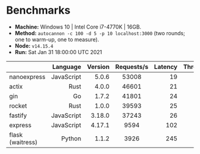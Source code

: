 # Benchmarks
* __Machine:__ Windows 10 | Intel Core i7-4770K | 16GB.
* __Method:__ `autocannon -c 100 -d 5 -p 10 localhost:3000` (two rounds; one to warm-up, one to measure).
* __Node:__ `v14.15.4`
* __Run:__ Sat Jan 31 18:00:00 UTC 2021

|                         | Language   | Version | Requests/s | Latency | Throughput/Mb |
| :--                     | --:        | --:     | :-:        | --:     | --:           |
| nanoexpress             | JavaScript | 5.0.6   | 53008      | 19      | 2.91          |
| actix                   | Rust       | 4.0.0   | 46601      | 21      | 5.97          |
| gin                     | Go         | 1.7.2   | 41801      | 24      | 5.35          |
| rocket                  | Rust       | 1.0.0   | 39593      | 25      | 9.82          |
| fastify                 | JavaScript | 3.18.0  | 37243      | 26      | 6.55          |
| express                 | JavaScript | 4.17.1  | 9594       | 102     | 2.29          |
| flask (waitress)        | Python     | 1.1.2   | 3926       | 245     | 0.57          |
